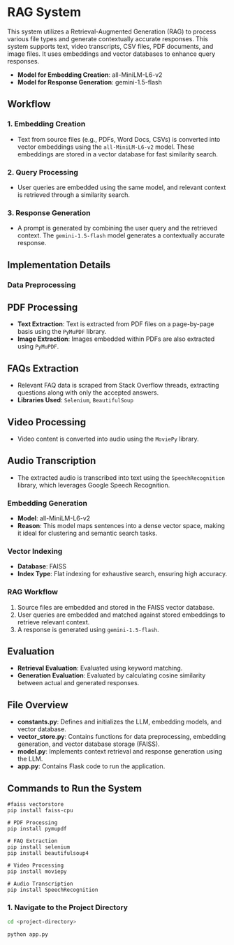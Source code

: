 # RAG System

This system utilizes a Retrieval-Augmented Generation (RAG)  to process various file types and generate contextually accurate responses. This system supports text, video transcripts, CSV files, PDF documents, and image files. It uses embeddings and vector databases to enhance query responses.


- **Model for Embedding Creation**: all-MiniLM-L6-v2
- **Model for Response Generation**: gemini-1.5-flash

## Workflow

### 1. Embedding Creation
- Text from source files (e.g., PDFs, Word Docs, CSVs) is converted into vector embeddings using the `all-MiniLM-L6-v2` model. These embeddings are stored in a vector database for fast similarity search.

### 2. Query Processing
- User queries are embedded using the same model, and relevant context is retrieved through a similarity search.

### 3. Response Generation
- A prompt is generated by combining the user query and the retrieved context. The `gemini-1.5-flash` model generates a contextually accurate response.

## Implementation Details

### Data Preprocessing

## PDF Processing

- **Text Extraction**: Text is extracted from PDF files on a page-by-page basis using the `PyMuPDF` library.
- **Image Extraction**: Images embedded within PDFs are also extracted using `PyMuPDF`.

## FAQs Extraction

- Relevant FAQ data is scraped from Stack Overflow threads, extracting questions along with only the accepted answers.
- **Libraries Used**: `Selenium`, `BeautifulSoup`

## Video Processing

- Video content is converted into audio using the `MoviePy` library.

## Audio Transcription

- The extracted audio is transcribed into text using the `SpeechRecognition` library, which leverages Google Speech Recognition.


### Embedding Generation
- **Model**: all-MiniLM-L6-v2
- **Reason**: This model maps sentences into a dense vector space, making it ideal for clustering and semantic search tasks.

### Vector Indexing
- **Database**: FAISS
- **Index Type**: Flat indexing for exhaustive search, ensuring high accuracy.

### RAG Workflow

1. Source files are embedded and stored in the FAISS vector database.
2. User queries are embedded and matched against stored embeddings to retrieve relevant context.
3. A response is generated using `gemini-1.5-flash`.

## Evaluation

- **Retrieval Evaluation**: Evaluated using keyword matching.
- **Generation Evaluation**: Evaluated by calculating cosine similarity between actual and generated responses.


## File Overview

- **constants.py**: Defines and initializes the LLM, embedding models, and vector database.
- **vector_store.py**: Contains functions for data preprocessing, embedding generation, and vector database storage (FAISS).
- **model.py**: Implements context retrieval and response generation using the LLM.
- **app.py**: Contains Flask code to run the application.


## Commands to Run the System

```requirements
#faiss vectorstore 
pip install faiss-cpu

# PDF Processing
pip install pymupdf

# FAQ Extraction
pip install selenium
pip install beautifulsoup4

# Video Processing
pip install moviepy

# Audio Transcription
pip install SpeechRecognition

```

### 1. Navigate to the Project Directory

```bash
cd <project-directory>

```

```
python app.py
```

